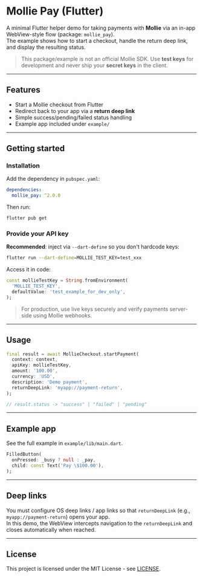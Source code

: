 # Mollie Pay (Flutter)

A minimal Flutter helper demo for taking payments with **Mollie** via an in-app WebView-style flow (package: `mollie_pay`).  
The example shows how to start a checkout, handle the return deep link, and display the resulting status.

> This package/example is not an official Mollie SDK. Use **test keys** for development and never ship your **secret keys** in the client.

---

## Features

- Start a Mollie checkout from Flutter
- Redirect back to your app via a **return deep link**
- Simple success/pending/failed status handling
- Example app included under `example/`

---

## Getting started

### Installation

Add the dependency in `pubspec.yaml`:

```yaml
dependencies:
  mollie_pay: ^2.0.0
```

Then run:

```bash
flutter pub get
```

### Provide your API key

**Recommended**: inject via `--dart-define` so you don't hardcode keys:

```bash
flutter run --dart-define=MOLLIE_TEST_KEY=test_xxx
```

Access it in code:

```dart
const mollieTestKey = String.fromEnvironment(
  'MOLLIE_TEST_KEY',
  defaultValue: 'test_example_for_dev_only',
);
```

> For production, use live keys securely and verify payments server-side using Mollie webhooks.

---

## Usage

```dart
final result = await MollieCheckout.startPayment(
  context: context,
  apiKey: mollieTestKey,
  amount: '100.00',
  currency: 'USD',
  description: 'Demo payment',
  returnDeepLink: 'myapp://payment-return',
);

// result.status -> "success" | "failed" | "pending"
```

---

## Example app

See the full example in `example/lib/main.dart`.

```dart
FilledButton(
  onPressed: _busy ? null : _pay,
  child: const Text('Pay \$100.00'),
);
```

---

## Deep links

You must configure OS deep links / app links so that `returnDeepLink` (e.g., `myapp://payment-return`) opens your app.  
In this demo, the WebView intercepts navigation to the `returnDeepLink` and closes automatically when reached.

---

## License

This project is licensed under the MIT License - see [LICENSE](LICENSE).
